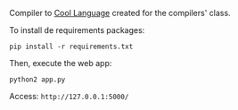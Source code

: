 Compiler to [Cool Language](http://theory.stanford.edu/~aiken/software/cool/cool.html) created for the compilers' class.


To install de requirements packages:

`pip install -r requirements.txt`

Then, execute the web app:

`python2 app.py`

Access:
`http://127.0.0.1:5000/`